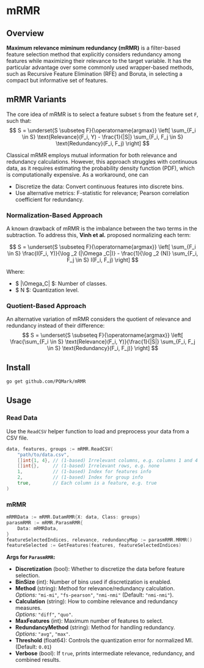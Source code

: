 # mRMR

## Overview

**Maximum relevance miminum redundancy (mRMR)** is a filter-based feature selection method that explicitly considers redundancy among features while maximizing their relevance to the target variable. It has the particular advantage over some commonly used wrapper-based methods, such as Recursive Feature Elimination (RFE) and Boruta, in selecting a compact but informative set of features. 


## mRMR Variants

The core idea of mRMR is to select a feature subset `S` from the feature set `F`, such that: 
$$
S = \underset{S \subseteq F}{\operatorname{argmax}} \left[ \sum_{F_i \in S} \text{Relevance}(F_i, Y) - \frac{1}{|S|} \sum_{F_i, F_j \in S} \text{Redundancy}(F_i, F_j) \right]
$$

Classical mRMR employs mutual information for both relevance and redundancy calculations. However, this approach struggles with continuous data, as it requires estimating the probability density function (PDF), which is computationally expensive. As a workaround, one can
- Discretize the data: Convert continuous features into discrete bins.
- Use alternative metrics: F-statistic for relevance; Pearson correlation coefficient for redundancy.

### Normalization-Based Approach
A known drawback of mRMR is the imbalance between the two terms in the subtraction. To address this, **Vinh et al.** proposed normalizing each term:

$$
S = \underset{S \subseteq F}{\operatorname{argmax}} \left[ \sum_{F_i \in S} \frac{I(F_i, Y)}{\log _2 (|\Omega _C|)} - \frac{1}{\log _2 (N)} \sum_{F_i, F_j \in S} I(F_i, F_j) \right]
$$

Where:
- $ |\Omega_C| $: Number of classes.
- $ N $: Quantization level.

### Quotient-Based Approach
An alternative variation of mRMR considers the quotient of relevance and redundancy instead of their difference:
$$
S = \underset{S \subseteq F}{\operatorname{argmax}} \left[ \frac{\sum_{F_i \in S} \text{Relevance}(F_i, Y)}{\frac{1}{|S|} \sum_{F_i, F_j \in S} \text{Redundancy}(F_i, F_j)} \right]
$$

## Install
```bash
go get github.com/PQMark/mRMR
```

## Usage 
### Read Data
Use the `ReadCSV` helper function to load and preprocess your data from a CSV file.
```go
data, features, groups := mRMR.ReadCSV(
    "path/to/data.csv",
    []int{1, 4}, // (1-based) Irrelevant columns, e.g. columns 1 and 4
    []int{},     // (1-based) Irrelevant rows, e.g. none
    1,           // (1-based) Index for features info
    2,           // (1-based) Index for group info
    true,        // Each column is a feature, e.g. true
)
```

### mRMR
```go
mRMRData := mRMR.DatamRMR{X: data, Class: groups}
parasmRMR := mRMR.ParasmRMR{
    Data: mRMRData,
}
featureSelectedIndices, relevance, redundancyMap := parasmRMR.MRMR()
featureSelected := GetFeatures(features, featureSelectedIndices)
```

**Args for `ParasmRMR`:**

- **Discretization** (bool): Whether to discretize the data before feature selection.
- **BinSize** (int): Number of bins used if discretization is enabled.
- **Method** (string): Method for relevance/redundancy calculation.  
  *Options:* `"mi-mi"`, `"fs-pearson"`, `"nmi-nmi"` (Default: `"nmi-nmi"`).
- **Calculation** (string): How to combine relevance and redundancy measures.  
  *Options:* `"diff"`, `"quo"`.
- **MaxFeatures** (int): Maximum number of features to select.
- **RedundancyMethod** (string): Method for handling redundancy.  
  *Options:* `"avg"`, `"max"`.
- **Threshold** (float64): Controls the quantization error for normalized MI. (Default: `0.01`)
- **Verbose** (bool): If `true`, prints intermediate relevance, redundancy, and combined results.